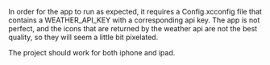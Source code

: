 In order for the app to run as expected, it requires a Config.xcconfig file that contains a WEATHER_API_KEY with a corresponding api key.
The app is not perfect, and the icons that are returned by the weather api are not the best quality, so they will seem a little bit 
pixelated.

The project should work for both iphone and ipad.
